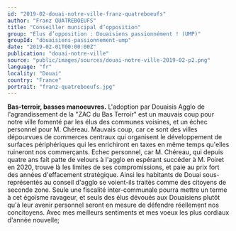 ```yaml
---
id: "2019-02-douai-notre-ville-franz-quatreboeufs"
author: "Franz QUATREBOEUFS"
title: "Conseiller municipal d’opposition"
group: "Élus d’opposition : Douaisiens passionnément ! (UMP)"
groupId: "douaisiens-passionnement-ump"
date: "2019-02-01T00:00:00Z"
publication: "douai-notre-ville"
source: "public/images/sources/douai-notre-ville-2019-02-p2.png"
language: "fr"
locality: "Douai"
country: "France"
portrait: "franz-quatreboeufs.jpg"
---
```


**Bas-terroir, basses manoeuvres.**
L'adoption par Douaisis Agglo de l'agrandissement de la "ZAC du Bas Terroir" est un mauvais coup pour notre ville fomenté par les élus des communes voisines, et un échec personnel pour M. Chéreau. Mauvais coup, car ce sont des villes dépourvues de commerces centraux qui organisent le développement de surfaces périphériques qui les enrichiront en taxes en même temps qu'elles ruineront nos commerçants. Echec personnel, car M. Chéreau, qui depuis quatre ans fait patte de velours à l'agglo en espérant succéder à M. Poiret en 2020, trouve là les limites de ses compromissions, et paie au prix fort des années d'effacement stratégique. Ainsi les habitants de Douai sous-représentés au conseil d'agglo se voient-ils traités comme des citoyens de seconde zone. Seule une fiscalité inter-communale pourra mettre un terme à cet égoïsme ravageur, et seuls des élus dévoués aux Douaisiens plutôt qu'à leur avenir personnel seront en mesure de défendre réellement nos concitoyens.
Avec mes meilleurs sentiments et mes voeux les plus cordiaux d'année nouvelle;
